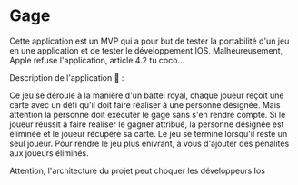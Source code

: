 # Gage

Cette application est un MVP qui a pour but de tester la portabilité d'un jeu en une application et de tester le développement IOS.
Malheureusement, Apple refuse l'application, article 4.2 tu coco...

Description de l'application 📱 : 

Ce jeu se déroule à la manière d'un battel royal, chaque joueur reçoit une carte avec un défi qu'il doit faire réaliser à une personne désignée. Mais attention la personne doit exécuter le gage sans s'en rendre compte. Si le joueur réussit à faire réaliser le gagner attribué, la personne désignée est éliminée et le joueur récupère sa carte. Le jeu se termine lorsqu'il reste un seul joueur.
Pour rendre le jeu plus enivrant, à vous d'ajouter des pénalités aux joueurs éliminés.

Attention, l'architecture du projet peut choquer les développeurs Ios

